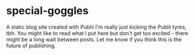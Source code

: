 # special-goggles
A static blog site created with Publii
I'm really just kicking the Publii tyres, tbh.
You might like to read what I put here but don't get too excited - 
there might be a long wait between posts.
Let me know if you think this is the future of publishing.
